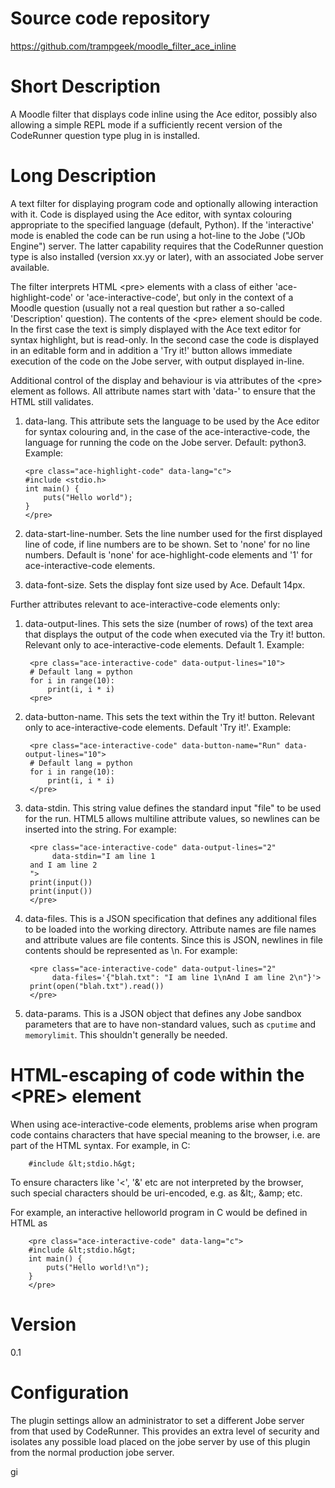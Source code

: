 Source code repository
=====================
https://github.com/trampgeek/moodle_filter_ace_inline

Short Description
=================
A Moodle filter that displays code inline using the Ace editor, possibly also
allowing a simple REPL mode if a sufficiently recent version of the CodeRunner
question type plug in is installed.

Long Description
================
A text filter for displaying program code and optionally allowing interaction with it.
Code is displayed using the Ace editor, with syntax colouring appropriate to
the specified language (default, Python). If the 'interactive' mode is
enabled the code can be run using a hot-line to the Jobe ("JOb Engine") server.
The latter capability requires that the CodeRunner question type is also
installed (version xx.yy or later), with an associated Jobe server available.

The filter interprets HTML \<pre> elements with a class of either
'ace-highlight-code' or 'ace-interactive-code', but only in the context
of a Moodle question (usually not a real question but rather a so-called
'Description' question). The contents of the \<pre> element should be code.
In the first case the text is simply displayed
with the Ace text editor for syntax highlight, but is read-only.
In the second case the code is displayed in an editable form and in addition
a 'Try it!' button allows immediate execution of the code on the Jobe
server, with output displayed in-line.

Additional control of the display and behaviour is via attributes of the
\<pre> element as follows. All attribute names start with 'data-' to ensure
that the HTML still validates.

 1. data-lang. This attribute sets the language to be used
    by the Ace editor for
    syntax colouring and, in the case of the ace-interactive-code, the language
    for running the code on the Jobe server. Default: python3. Example:

        <pre class="ace-highlight-code" data-lang="c">
        #include <stdio.h>
        int main() {
            puts("Hello world");
        }
        </pre>

2. data-start-line-number. Sets the line number used for the first displayed line of
   code, if line numbers are to be shown. Set to 'none' for no line numbers.
   Default is 'none' for ace-highlight-code elements and '1' for ace-interactive-code
   elements.

3. data-font-size. Sets the display font size used by Ace. Default 14px.

Further attributes relevant to ace-interactive-code elements only:

1. data-output-lines. This sets the size (number of rows) of the text area
   that displays the output of the code when executed via the Try it! button.
   Relevant only to ace-interactive-code elements. Default 1. Example:

        <pre class="ace-interactive-code" data-output-lines="10">
        # Default lang = python
        for i in range(10):
            print(i, i * i)
        <pre>

2. data-button-name. This sets the text within the Try it! button.
   Relevant only to ace-interactive-code elements. Default 'Try it!'.
   Example:

        <pre class="ace-interactive-code" data-button-name="Run" data-output-lines="10">
        # Default lang = python
        for i in range(10):
            print(i, i * i)
        </pre>

3. data-stdin. This string value defines the standard input "file" to be used for the
   run. HTML5 allows multiline attribute values, so newlines can be inserted into
   the string. For example:

        <pre class="ace-interactive-code" data-output-lines="2"
             data-stdin="I am line 1
        and I am line 2
        ">
        print(input())
        print(input())
        </pre>

4. data-files. This is a JSON specification that defines any additional files
   to be loaded into the working directory. Attribute names are file names and
   attribute values are file contents. Since this is JSON, newlines in file
   contents should be represented as \n. For example:

        <pre class="ace-interactive-code" data-output-lines="2"
             data-files='{"blah.txt": "I am line 1\nAnd I am line 2\n"}'>
        print(open("blah.txt").read())
        </pre>

5. data-params. This is a JSON object that defines any Jobe sandbox parameters that
   are to have non-standard values, such as `cputime` and `memorylimit`. This
   shouldn't generally be needed.

HTML-escaping of code within the \<PRE> element
==============================================

When using ace-interactive-code elements, problems arise when program code contains characters that have special meaning
to the browser, i.e. are part of the HTML syntax. For example, in C:

        #include &lt;stdio.h&gt;

To ensure characters like '\<', '\&' etc are not interpreted by the browser, such
special characters should be uri-encoded, e.g. as \&lt;, \&amp; etc.

For example, an interactive helloworld program in C would be defined in HTML as

        <pre class="ace-interactive-code" data-lang="c">
        #include &lt;stdio.h&gt;
        int main() {
            puts("Hello world!\n");
        }
        </pre>


Version
=======
0.1

Configuration
=============
The plugin settings allow an administrator to set a different Jobe server
from that used by CodeRunner. This provides an extra level of security and isolates
any possible load placed on the jobe server by use of this plugin from the
normal production jobe server.

gi